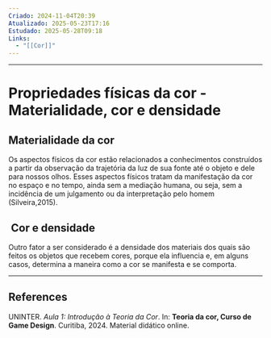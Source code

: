 ```yaml
---
Criado: 2024-11-04T20:39
Atualizado: 2025-05-23T17:16
Estudado: 2025-05-28T09:18
Links:
  - "[[Cor]]"
---
```

---
# Propriedades físicas da cor - Materialidade, cor e densidade

## Materialidade da cor

Os aspectos físicos da cor estão relacionados a conhecimentos construídos a partir da observação da trajetória da luz de sua fonte até o objeto e dele para nossos olhos. Esses aspectos físicos tratam da manifestação da cor no espaço e no tempo, ainda sem a mediação humana, ou seja, sem a incidência de um julgamento ou da interpretação pelo homem (Silveira,2015).

##  Cor e densidade

Outro fator a ser considerado é a densidade dos materiais dos quais são feitos os objetos que recebem cores, porque ela influencia e, em alguns casos, determina a maneira como a cor se manifesta e se comporta.


---
## References

UNINTER.  _Aula 1: Introdução à Teoria da Cor_. In: **Teoria da cor, Curso de Game Design**. Curitiba, 2024. Material didático online.